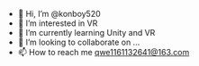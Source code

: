 - 👋 Hi, I’m @konboy520
- 👀 I’m interested in VR
- 🌱 I’m currently learning Unity and VR
- 💞️ I’m looking to collaborate on ...
- 📫 How to reach me qwe1161132641@163.com

<!---
konboy520/konboy520 is a ✨ special ✨ repository because its `README.md` (this file) appears on your GitHub profile.
You can click the Preview link to take a look at your changes.
--->
